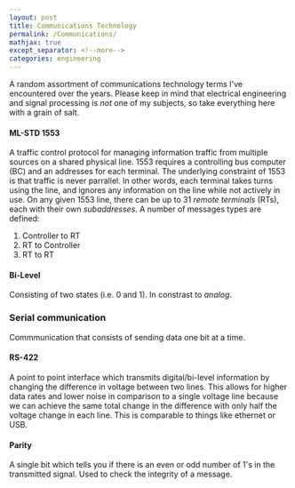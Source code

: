 ```yaml
---
layout: post
title: Communications Technology
permalink: /Communications/
mathjax: true
except_separator: <!--more-->
categories: engineering
---
```


A random assortment of communications technology terms I've encountered over the years. Please keep in mind that electrical engineering and signal processing is *not* one of my subjects, so take everything here with a grain of salt. 

<!--more-->

#### ML-STD 1553

A traffic control protocol for managing information traffic from multiple sources on a shared physical line. 1553 requires a controlling bus computer (BC) and an addresses for each terminal. The underlying constraint of 1553 is that traffic is never parrallel. In other words, each terminal takes turns using the line, and ignores any information on the line while not actively in use. On any given 1553 line, there can be up to 31 *remote terminals* (RTs), each with their own *subaddresses*. A number of messages types are defined:

1. Controller to RT
2. RT to Controller
3. RT to RT

#### Bi-Level

Consisting of two states (i.e. 0 and 1). In constrast to *analog*.

### Serial communication

Commmunication that consists of sending data one bit at a time.

#### RS-422

A point to point interface which transmits digital/bi-level information by changing the difference in voltage between two lines. This allows for higher data rates and lower noise in comparison to a single voltage line because we can achieve the same total change in the difference with only half the voltage change in each line. This is comparable to things like ethernet or USB. 

#### Parity

A single bit which tells you if there is an even or odd number of 1's in the transmitted signal. Used to check the integrity of a message.



